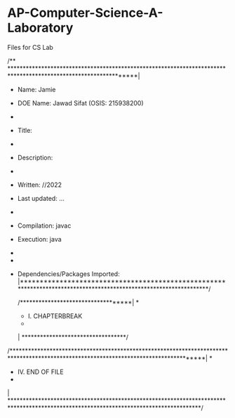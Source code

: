 # AP-Computer-Science-A-Laboratory
Files for CS Lab

/** ****************************************************************************************************************|                                                                                                                
 *  Name:        Jamie                                                                                                                                                              
 *  DOE Name:    Jawad Sifat (OSIS: 215938200)                                                                                                                                    
 *                                                                                                                                                                                                
 *  Title:  
 *
 *  Description:  
 *
 *  Written:       //2022
 *  Last updated:  ...
 *
 *  Compilation:   javac 
 *  Execution:     java 
 * 
 * 
 *  Dependencies/Packages Imported: 
 |******************************************************************************************************************/
 


     /***********************************|
     * 
     * I. CHAPTERBREAK
     * 
     | **********************************/



/**************************************************************************************************************************************|
* 
* IV. END OF FILE
* 
| **************************************************************************************************************************************/
